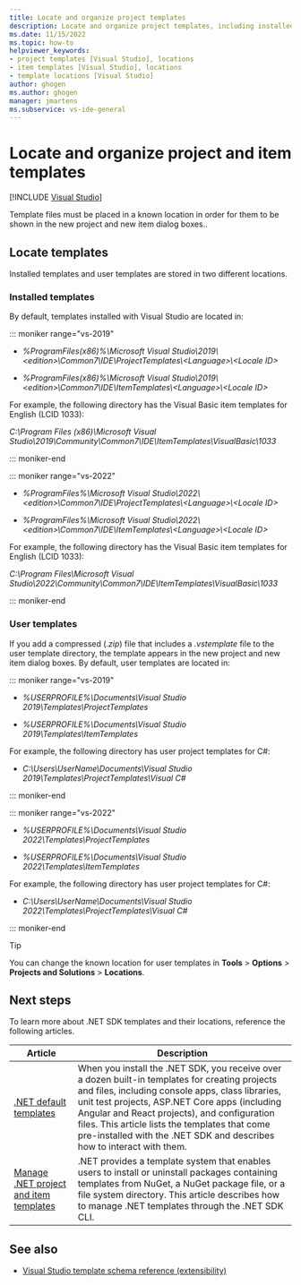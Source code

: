 ```yaml
---
title: Locate and organize project templates
description: Locate and organize project templates, including installed templates and user templates (.vstemplate files), in Visual Studio.
ms.date: 11/15/2022
ms.topic: how-to
helpviewer_keywords:
- project templates [Visual Studio], locations
- item templates [Visual Studio], locations
- template locations [Visual Studio]
author: ghogen
ms.author: ghogen
manager: jmartens
ms.subservice: vs-ide-general
---
```

# Locate and organize project and item templates

 [!INCLUDE [Visual Studio](~/includes/applies-to-version/vs-windows-only.md)]

Template files must be placed in a known location in order for them to be shown in the new project and new item dialog boxes..

## Locate templates

Installed templates and user templates are stored in two different locations.

### Installed templates

By default, templates installed with Visual Studio are located in:

::: moniker range="vs-2019"

- *%ProgramFiles(x86)%\\Microsoft Visual Studio\\2019\\\<edition>\\Common7\IDE\ProjectTemplates\\<Language\>\\<Locale ID\>*

- *%ProgramFiles(x86)%\\Microsoft Visual Studio\\2019\\\<edition>\Common7\IDE\ItemTemplates\\<Language\>\\<Locale ID\>*

For example, the following directory has the Visual Basic item templates for English (LCID 1033):

*C:\\Program Files (x86)\\Microsoft Visual Studio\\2019\\Community\\Common7\\IDE\\ItemTemplates\\VisualBasic\\1033*

::: moniker-end

::: moniker range="vs-2022"

- *%ProgramFiles%\\Microsoft Visual Studio\\2022\\\<edition>\\Common7\IDE\ProjectTemplates\\<Language\>\\<Locale ID\>*

- *%ProgramFiles%\\Microsoft Visual Studio\\2022\\\<edition>\Common7\IDE\ItemTemplates\\<Language\>\\<Locale ID\>*

For example, the following directory has the Visual Basic item templates for English (LCID 1033):

*C:\\Program Files\\Microsoft Visual Studio\\2022\\Community\\Common7\\IDE\\ItemTemplates\\VisualBasic\\1033*

::: moniker-end

### User templates

If you add a compressed (*.zip*) file that includes a *.vstemplate* file to the user template directory, the template appears in the new project and new item dialog boxes. By default, user templates are located in:

::: moniker range="vs-2019"

- *%USERPROFILE%\Documents\Visual Studio 2019\Templates\ProjectTemplates*

- *%USERPROFILE%\Documents\Visual Studio 2019\Templates\ItemTemplates*

For example, the following directory has user project templates for C#:

- *C:\Users\UserName\Documents\Visual Studio 2019\Templates\ProjectTemplates\Visual C#*

::: moniker-end

::: moniker range="vs-2022"

- *%USERPROFILE%\Documents\Visual Studio 2022\Templates\ProjectTemplates*

- *%USERPROFILE%\Documents\Visual Studio 2022\Templates\ItemTemplates*

For example, the following directory has user project templates for C#:

- *C:\Users\UserName\Documents\Visual Studio 2022\Templates\ProjectTemplates\Visual C#*

::: moniker-end

> [!TIP]
> You can change the known location for user templates in **Tools** > **Options** > **Projects and Solutions** > **Locations**.

## Next steps

To learn more about .NET SDK templates and their locations, reference the following articles.

|Article  |Description  |
|---------|---------|
|[.NET default templates](/dotnet/core/tools/dotnet-new-sdk-templates) | When you install the .NET SDK, you receive over a dozen built-in templates for creating projects and files, including console apps, class libraries, unit test projects, ASP.NET Core apps (including Angular and React projects), and configuration files.  This article lists the templates that come pre-installed with the .NET SDK and describes how to interact with them. |
|[Manage .NET project and item templates](/dotnet/core/install/templates?pivots=os-windows&preserve-view=true) | .NET provides a template system that enables users to install or uninstall packages containing templates from NuGet, a NuGet package file, or a file system directory. This article describes how to manage .NET templates through the .NET SDK CLI. |

## See also

- [Visual Studio template schema reference (extensibility)](../extensibility/visual-studio-template-schema-reference.md)
